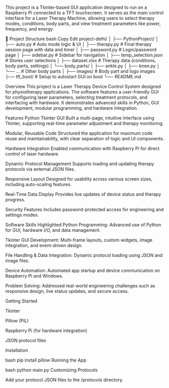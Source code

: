 This project is a Tkinter-based GUI application designed to run on a Raspberry Pi connected to a TFT touchscreen. It serves as the main control interface for a Laser Therapy Machine, allowing users to select therapy modes, conditions, body parts, and view treatment parameters like power, frequency, and energy.

📁 Project Structure
bash
Copy
Edit
project-delhi/
│
├── PythonProject/
│   ├── auto.py                # Auto mode logic & UI
│   ├── therapy.py             # Final therapy session page with data and timer
│   ├── password.py            # Login/password page
│   ├── sidebar.py             # Sidebar for navigation
│   ├── temp_selection.json    # Stores user selections
│   ├── dataset.xlsx           # Therapy data (conditions, body parts, settings)
│   └── body_parts/
│       ├── ankle.py
│       ├── knee.py
│       └── ...                # Other body parts
│
├── images/                    # Body part and logo images
├── tft_boot/                  # Setup to autostart GUI on boot
└── README.md



Overview
This project is a Laser Therapy Device Control System designed for physiotherapy applications. The software features a user-friendly GUI for configuring laser parameters, selecting treatment protocols, and interfacing with hardware. It demonstrates advanced skills in Python, GUI development, modular programming, and hardware integration.

Features
Python Tkinter GUI
Built a multi-page, intuitive interface using Tkinter, supporting real-time parameter adjustment and therapy monitoring.

Modular, Reusable Code
Structured the application for maximum code reuse and maintainability, with clear separation of logic and UI components.

Hardware Integration
Enabled communication with Raspberry Pi for direct control of laser hardware.

Dynamic Protocol Management
Supports loading and updating therapy protocols via external JSON files.

Responsive Layout
Designed for usability across various screen sizes, including auto-scaling features.

Real-Time Data Display
Provides live updates of device status and therapy progress.

Security Features
Includes password-protected access for engineering and settings modes.

Software Skills Highlighted
Python Programming: Advanced use of Python for GUI, hardware I/O, and data management.

Tkinter GUI Development: Multi-frame layouts, custom widgets, image integration, and event-driven design.

File Handling & Data Integration: Dynamic protocol loading using JSON and image files.

Device Automation: Automated app startup and device communication on Raspberry Pi and Windows.

Problem Solving: Addressed real-world engineering challenges such as responsive design, live status updates, and secure access.

Getting Started

Tkinter

Pillow (PIL)

Raspberry Pi (for hardware integration)

JSON protocol files

Installation

bash
pip install pillow
Running the App

bash
python main.py
Customizing Protocols

Add your protocol JSON files to the /protocols directory.
